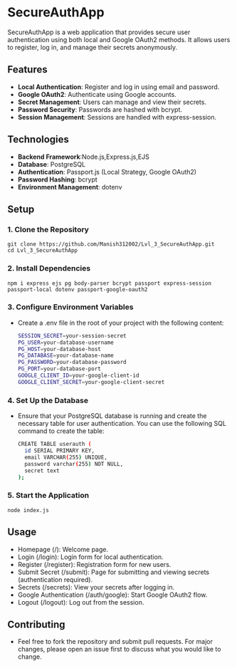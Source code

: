 # SecureAuthApp

SecureAuthApp is a web application that provides secure user authentication using both local and Google OAuth2 methods. It allows users to register, log in, and manage their secrets anonymously.

## Features

- **Local Authentication**: Register and log in using email and password.
- **Google OAuth2**: Authenticate using Google accounts.
- **Secret Management**: Users can manage and view their secrets.
- **Password Security**: Passwords are hashed with bcrypt.
- **Session Management**: Sessions are handled with express-session.

## Technologies

- **Backend Framework**:Node.js,Express.js,EJS
- **Database**: PostgreSQL
- **Authentication**: Passport.js (Local Strategy, Google OAuth2)
- **Password Hashing**: bcrypt
- **Environment Management**: dotenv

## Setup

### 1. Clone the Repository

   
    git clone https://github.com/Manish312002/Lvl_3_SecureAuthApp.git
    cd Lvl_3_SecureAuthApp

### 2. Install Dependencies
  
    npm i express ejs pg body-parser bcrypt passport express-session passport-local dotenv passport-google-oauth2

### 3. Configure Environment Variables

- Create a .env file in the root of your project with the following content:
    ```bash
    SESSION_SECRET=your-session-secret
    PG_USER=your-database-username
    PG_HOST=your-database-host
    PG_DATABASE=your-database-name
    PG_PASSWORD=your-database-password
    PG_PORT=your-database-port
    GOOGLE_CLIENT_ID=your-google-client-id
    GOOGLE_CLIENT_SECRET=your-google-client-secret
    
### 4. Set Up the Database

- Ensure that your PostgreSQL database is running and create the necessary table for user authentication. You can use the following SQL command to create the table:
    ```bash
    CREATE TABLE userauth (
      id SERIAL PRIMARY KEY,
      email VARCHAR(255) UNIQUE,
      password varchar(255) NOT NULL,
      secret text
  );

### 5. Start the Application

    node index.js

## Usage

- Homepage (/): Welcome page.
- Login (/login): Login form for local authentication.
- Register (/register): Registration form for new users.
- Submit Secret (/submit): Page for submitting and viewing secrets (authentication required).
- Secrets (/secrets): View your secrets after logging in.
- Google Authentication (/auth/google): Start Google OAuth2 flow.
- Logout (/logout): Log out from the session.

## Contributing

- Feel free to fork the repository and submit pull requests. For major changes, please open an issue first to discuss what you would like to change.


